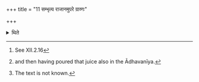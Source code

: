 +++
title = "11 सम्भृत्य राजानमुपरे ग्राव्णः"

+++

<details><summary>थिते</summary>

11. Having collected all the king (Soma-juice) (into the Ādhavanīya) having placed the pressing-stones upon the lower stone facing it,[^1] having crushed the Soma-residue (R̥jīṣa),[^2] (the Adhvaryu) casts away (the residue) upon the mouths of the pressing-stones. “He thereby gives fodder unto them” - thus is known (from a Brāhmaṇa-text).[^3]  

[^1]: See XII.2.16   

[^2]: and then having poured that juice also in the Ādhavanīya.  

[^3]: The text is not known.  
</details>
